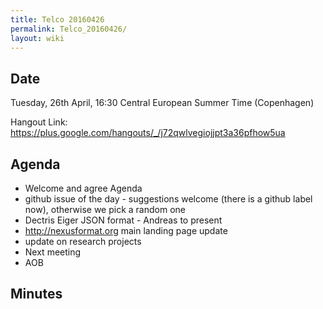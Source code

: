 ```yaml
---
title: Telco 20160426
permalink: Telco_20160426/
layout: wiki
---
```


Date
----

Tuesday, 26th April, 16:30 Central European Summer Time (Copenhagen)

Hangout Link:
<https://plus.google.com/hangouts/_/j72qwlvegiojjpt3a36pfhow5ua>

Agenda
------

-   Welcome and agree Agenda
-   github issue of the day - suggestions welcome (there is a github
    label now), otherwise we pick a random one
-   Dectris Eiger JSON format - Andreas to present
-   <http://nexusformat.org> main landing page update
-   update on research projects
-   Next meeting
-   AOB

Minutes
-------
